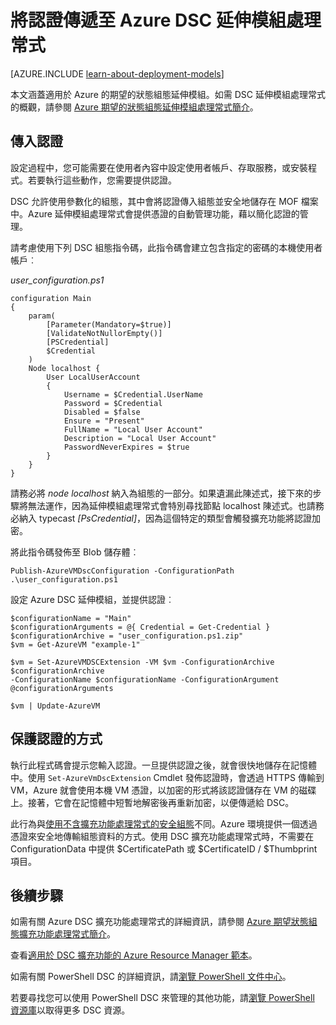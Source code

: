 <properties
   pageTitle="使用 DSC 將認證傳遞至 Azure |Microsoft Azure"
   description="使用 PowerShell 期望的狀態組態將認證安全地傳遞到 Azure 虛擬機器的概觀"
   services="virtual-machines-windows"
   documentationCenter=""
   authors="zjalexander"
   manager="timlt"
   editor=""
   tags="azure-service-management,azure-resource-manager"
   keywords=""/>

<tags
   ms.service="virtual-machines-windows"
   ms.devlang="na"
   ms.topic="article"
   ms.tgt_pltfrm="vm-windows"
   ms.workload="na"
   ms.date="09/15/2016"
   ms.author="zachal"/>

# 將認證傳遞至 Azure DSC 延伸模組處理常式 #

[AZURE.INCLUDE [learn-about-deployment-models](../../includes/learn-about-deployment-models-both-include.md)]

本文涵蓋適用於 Azure 的期望的狀態組態延伸模組。如需 DSC 延伸模組處理常式的概觀，請參閱 [Azure 期望的狀態組態延伸模組處理常式簡介](virtual-machines-windows-extensions-dsc-overview.md)。


## 傳入認證
設定過程中，您可能需要在使用者內容中設定使用者帳戶、存取服務，或安裝程式。若要執行這些動作，您需要提供認證。

DSC 允許使用參數化的組態，其中會將認證傳入組態並安全地儲存在 MOF 檔案中。Azure 延伸模組處理常式會提供憑證的自動管理功能，藉以簡化認證的管理。

請考慮使用下列 DSC 組態指令碼，此指令碼會建立包含指定的密碼的本機使用者帳戶︰

*user\_configuration.ps1*

```
configuration Main
{
    param(
        [Parameter(Mandatory=$true)]
        [ValidateNotNullorEmpty()]
        [PSCredential]
        $Credential
    )    
    Node localhost {       
        User LocalUserAccount
        {
            Username = $Credential.UserName
            Password = $Credential
            Disabled = $false
            Ensure = "Present"
            FullName = "Local User Account"
            Description = "Local User Account"
            PasswordNeverExpires = $true
        } 
    }  
} 
```

請務必將 *node localhost* 納入為組態的一部分。如果遺漏此陳述式，接下來的步驟將無法運作，因為延伸模組處理常式會特別尋找節點 localhost 陳述式。也請務必納入 typecast *[PsCredential]*，因為這個特定的類型會觸發擴充功能將認證加密。

將此指令碼發佈至 Blob 儲存體︰

`Publish-AzureVMDscConfiguration -ConfigurationPath .\user_configuration.ps1`

設定 Azure DSC 延伸模組，並提供認證︰

```
$configurationName = "Main"
$configurationArguments = @{ Credential = Get-Credential }
$configurationArchive = "user_configuration.ps1.zip"
$vm = Get-AzureVM "example-1"
 
$vm = Set-AzureVMDSCExtension -VM $vm -ConfigurationArchive $configurationArchive 
-ConfigurationName $configurationName -ConfigurationArgument @configurationArguments
 
$vm | Update-AzureVM
```
## 保護認證的方式
執行此程式碼會提示您輸入認證。一旦提供認證之後，就會很快地儲存在記憶體中。使用 `Set-AzureVmDscExtension` Cmdlet 發佈認證時，會透過 HTTPS 傳輸到 VM，Azure 就會使用本機 VM 憑證，以加密的形式將該認證儲存在 VM 的磁碟上。接著，它會在記憶體中短暫地解密後再重新加密，以便傳遞給 DSC。

此行為與[使用不含擴充功能處理常式的安全組態](https://msdn.microsoft.com/powershell/dsc/securemof)不同。Azure 環境提供一個透過憑證來安全地傳輸組態資料的方式。使用 DSC 擴充功能處理常式時，不需要在 ConfigurationData 中提供 $CertificatePath 或 $CertificateID / $Thumbprint 項目。


## 後續步驟 ##

如需有關 Azure DSC 擴充功能處理常式的詳細資訊，請參閱 [Azure 期望狀態組態擴充功能處理常式簡介](virtual-machines-windows-extensions-dsc-overview.md)。

查看[適用於 DSC 擴充功能的 Azure Resource Manager 範本](virtual-machines-windows-extensions-dsc-template.md)。

如需有關 PowerShell DSC 的詳細資訊，請[瀏覽 PowerShell 文件中心](https://msdn.microsoft.com/powershell/dsc/overview)。

若要尋找您可以使用 PowerShell DSC 來管理的其他功能，請[瀏覽 PowerShell 資源庫](https://www.powershellgallery.com/packages?q=DscResource&x=0&y=0)以取得更多 DSC 資源。

<!---HONumber=AcomDC_0921_2016-->